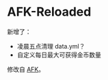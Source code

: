 # AFK-Reloaded

新增了：

- 凌晨五点清理 data.yml？
- 自定义每日最大可获得金币数量

修改自 [AFK](https://gitee.com/mayspeed/AFK/tree/dev/src/me/may/afk)。

